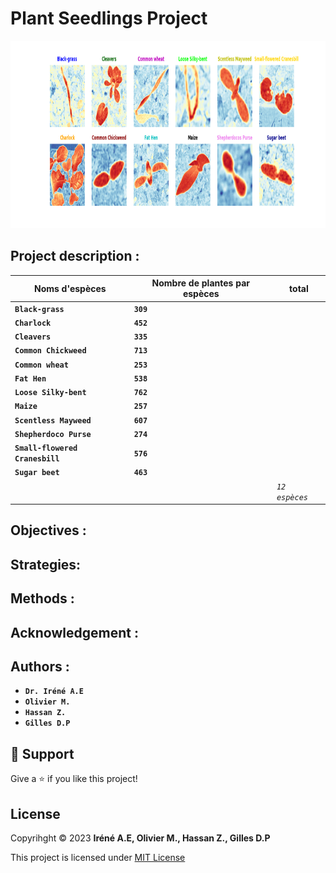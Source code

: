 # <!-- TITLE --> Plant Seedlings Project
<img width="1000px" height="300px" src="images/out.png"></img>

## Project description :

| __Noms d'espèces__                 | __Nombre de plantes par espèces__ |  total|
|--------------------------------------|----------------------------------|------|
| __```Black-grass```__                | __```309```__               |
| __```Charlock```__                   | __```452```__               |
| __```Cleavers```__                   | __```335```__               |
| __```Common Chickweed```__           | __```713```__               |
| __```Common wheat```__               | __```253```__               |
| __```Fat Hen```__                    | __```538```__               |
| __```Loose Silky-bent```__           | __```762```__               |
| __```Maize```__                      | __```257```__               |
| __```Scentless Mayweed```__          | __```607```__               |
| __```Shepherdoco Purse```__          | __```274```__               |
| __```Small-flowered Cranesbill```__  | __```576```__               |
| __```Sugar beet```__                 | __```463```__               | 
|                                      |                             | _```12 espèces```_|

## Objectives : 

## Strategies:

## Methods :

## Acknowledgement :

## Authors : 
* __**```Dr. Iréné A.E```**__
* __**```Olivier M.```**__ 
* __**```Hassan Z.```**__
* __**```Gilles D.P```**__

## 🤝 Support 
Give a ⭐ if you like this project!

## License 
Copyrihght © 2023 __**Iréné A.E, Olivier M., Hassan Z., Gilles D.P**__

This project is licensed under [MIT License](https://github.com/amiehe-essomba/Plant_Seedlings_ds_Project/blob/Plant_Seedlings/LICENSE)
